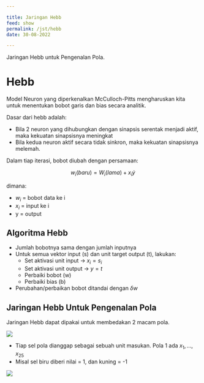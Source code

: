 ```yaml
---

title: Jaringan Hebb
feed: show
permalink: /jst/hebb
date: 30-08-2022

---
```


Jaringan Hebb untuk Pengenalan Pola.

# Hebb

Model Neuron yang diperkenalkan McCulloch-Pitts mengharuskan kita untuk menentukan bobot garis dan bias secara analitik.

Dasar dari hebb adalah:
- Bila 2 neuron yang dihubungkan dengan sinapsis serentak menjadi aktif, maka kekuatan sinapsisnya meningkat
- Bila kedua neuron aktif secara tidak sinkron, maka kekuatan sinapsisnya melemah.

Dalam tiap iterasi, bobot diubah dengan persamaan:

$$w_i (baru) = W_i (lama) + x_i \dot y$$

dimana:
- $w_i$ = bobot data ke i
- $x_i$ = input ke i
- y = output

## Algoritma Hebb

- Jumlah bobotnya sama dengan jumlah inputnya
- Untuk semua vektor input (s) dan unit target output (t), lakukan:
  - Set aktivasi unit input -> $x_i = s_i$
  - Set aktivasi unit output -> $y=t$
  - Perbaiki bobot (w)
  - Perbaiki bias (b)
- Perubahan/perbaikan bobot ditandai dengan $\delta w$

## Jaringan Hebb Untuk Pengenalan Pola

Jaringan Hebb dapat dipakai untuk membedakan 2 macam pola.

![](../assets/img/2022-08-30-09-45-07.png)

- Tiap sel pola dianggap sebagai sebuah unit masukan. Pola 1 ada $x_1, \dots, x_{25}$
- Misal sel biru diberi nilai = 1, dan kuning = -1

![](../assets/img/2022-08-30-09-50-05.png)

